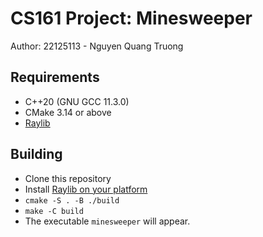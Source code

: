# CS161 Project: Minesweeper

Author: 22125113 - Nguyen Quang Truong

## Requirements

- C++20 (GNU GCC 11.3.0)
- CMake 3.14 or above
- [Raylib](https://github.com/raysan5/raylib)

## Building

- Clone this repository
- Install [Raylib on your platform](https://github.com/raysan5/raylib#build-and-installation)
- `cmake -S . -B ./build`
- `make -C build`
- The executable `minesweeper` will appear.

